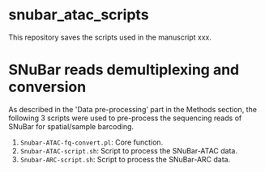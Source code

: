 # snubar_atac_scripts

This repository saves the scripts used in the manuscript xxx. 

# SNuBar reads demultiplexing and conversion

As described in the 'Data pre-processing' part in the Methods section, the following 3 scripts were used to pre-process the sequencing reads of SNuBar for spatial/sample barcoding.

1. `Snubar-ATAC-fq-convert.pl`: Core function.
2. `Snubar-ATAC-script.sh`: Script to process the SNuBar-ATAC data.
2. `Snubar-ARC-script.sh`: Script to process the SNuBar-ARC data.
